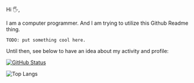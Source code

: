 Hi 🖐,


I am a computer programmer. And I am trying to utilize this Github Readme thing.

`TODO: put something cool here.`

Until then, see below to have an idea about my activity and profile:


[![GitHub Status](https://github-readme-stats.vercel.app/api?username=alioguzhan&&show_icons=true&theme=merko)](https://yildiz.dev)

![Top Langs](https://github-readme-stats.vercel.app/api/top-langs/?username=alioguzhan&hide=TeX&layout=compact)
